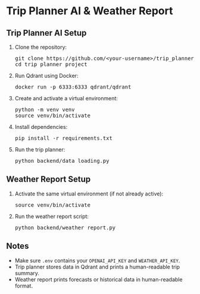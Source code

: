 <!DOCTYPE html>
<html lang="en">
<head>
  <meta charset="UTF-8">
</head>
<body>

<h1>Trip Planner AI & Weather Report</h1>

<h2>Trip Planner AI Setup</h2>
<ol>
  <li>Clone the repository:
    <pre>git clone https://github.com/&lt;your-username&gt;/trip_planner_weather_report_ai_agent.git
cd trip_planner_project</pre>
  </li>
  <li>Run Qdrant using Docker:
    <pre>docker run -p 6333:6333 qdrant/qdrant</pre>
  </li>
  <li>Create and activate a virtual environment:
    <pre>python -m venv venv
source venv/bin/activate</pre>
  </li>
  <li>Install dependencies:
    <pre>pip install -r requirements.txt</pre>
  </li>
  <li>Run the trip planner:
    <pre>python backend/data_loading.py</pre>
  </li>
</ol>

<h2>Weather Report Setup</h2>
<ol>
  <li>Activate the same virtual environment (if not already active):
    <pre>source venv/bin/activate</pre>
  </li>
  <li>Run the weather report script:
    <pre>python backend/weather_report.py</pre>
  </li>
</ol>

<h2>Notes</h2>
<ul>
  <li>Make sure <code>.env</code> contains your <code>OPENAI_API_KEY</code> and <code>WEATHER_API_KEY</code>.</li>
  <li>Trip planner stores data in Qdrant and prints a human-readable trip summary.</li>
  <li>Weather report prints forecasts or historical data in human-readable format.</li>
</ul>

</body>
</html>
